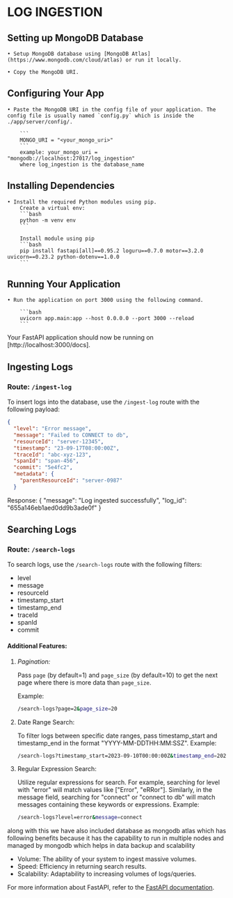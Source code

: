 # LOG INGESTION

## Setting up MongoDB Database

    • Setup MongoDB database using [MongoDB Atlas](https://www.mongodb.com/cloud/atlas) or run it locally.

    • Copy the MongoDB URI.

## Configuring Your App

    • Paste the MongoDB URI in the config file of your application. The config file is usually named `config.py` which is inside the ./app/server/config/.

        ```
        MONGO_URI = "<your_mongo_uri>"
        ```
        example: your_mongo_uri = "mongodb://localhost:27017/log_ingestion"
        where log_ingestion is the database_name

## Installing Dependencies

    • Install the required Python modules using pip.
        Create a virtual env:
        ```bash
        python -m venv env
        ```

        Install module using pip
        ```bash
        pip install fastapi[all]==0.95.2 loguru==0.7.0 motor==3.2.0 uvicorn==0.23.2 python-dotenv==1.0.0
        ```

## Running Your Application

    • Run the application on port 3000 using the following command.

        ```bash
        uvicorn app.main:app --host 0.0.0.0 --port 3000 --reload
        ```

Your FastAPI application should now be running on [http://localhost:3000/docs].

## Ingesting Logs

### Route: `/ingest-log`

To insert logs into the database, use the `/ingest-log` route with the following payload:

```json
{
  "level": "Error message",
  "message": "Failed to CONNECT to db",
  "resourceId": "server-12345",
  "timestamp": "23-09-17T08:00:00Z",
  "traceId": "abc-xyz-123",
  "spanId": "span-456",
  "commit": "5e4fc2",
  "metadata": {
    "parentResourceId": "server-0987"
  }
```

Response:
{
  "message": "Log ingested successfully",
  "log_id": "655a146eb1aed0dd9b3ade0f"
}

## Searching Logs

### Route: `/search-logs`

To search logs, use the `/search-logs` route with the following filters:

- level
- message
- resourceId
- timestamp_start
- timestamp_end
- traceId
- spanId
- commit

#### Additional Features:

1. *Pagination:*

   Pass `page` (by default=1) and `page_size` (by default=10) to get the next page where there is more data than `page_size`.

   Example:
   ```bash
   /search-logs?page=2&page_size=20
   ```

2. Date Range Search:

   To filter logs between specific date ranges, pass timestamp_start and timestamp_end in the format "YYYY-MM-DDTHH:MM:SSZ".
    Example:
   ```bash
   /search-logs?timestamp_start=2023-09-10T00:00:00Z&timestamp_end=2023-09-15T23:59:59Z
   ```

3. Regular Expression Search:

    Utilize regular expressions for search. For example, searching for level with "error" will match values like ["Error", "eRRor"]. Similarly, in the message field, searching for "connect" or "connect to db" will match messages containing these keywords or expressions.
    Example:
   ```bash
   /search-logs?level=error&message=connect
   ```

along with this we have also included database as mongodb atlas which has following benefits because it has the capability to run in multiple nodes and managed by mongodb which helps in data backup and scalability
- Volume: The ability of your system to ingest massive volumes.
- Speed: Efficiency in returning search results.
- Scalability: Adaptability to increasing volumes of logs/queries.

For more information about FastAPI, refer to the [FastAPI documentation](https://fastapi.tiangolo.com/).